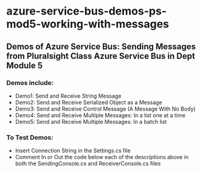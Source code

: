 # azure-service-bus-demos-ps-mod5-working-with-messages

## Demos of Azure Service Bus: Sending Messages from Pluralsight Class Azure Service Bus in Dept Module 5

### Demos include:
- Demo1: Send and Receive String Message
- Demo2: Send and Receive Serialized Object as a Message
- Demo3: Send and Receive Control Message (A Message With No Body)
- Demo4: Send and Receive Multiple Messages: In a list one at a time
- Demo5: Send and Receive Multiple Messages: In a batch list

### To Test Demos:
- Insert Connection String in the Settings.cs file
- Comment In or Out the code below each of the descriptions above in both the SendingConsole.cs and ReceiverConsole.cs files

